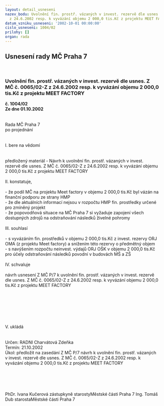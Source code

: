 ```yaml
---
layout: detail_usneseni
nazev_bodu: Uvolnění fin. prostř. vázaných v invest. rezervě dle usnes. Z MČ č. 0065/02-Z
  z 24.6.2002 resp. k vyvázání objemu 2 000,0 tis.Kč z projektu MEET FACTORY
datum_vzniku_usneseni: '2002-10-01 00:00:00'
cislo_usneseni: 1004/02
prilohy: []
organ: rada
---
```

<div id="ucUsn_pList" class="usn">
	<span><h2>Usnesení rady MČ Praha 7 </h2>
<br></span><div class="standBody">
<span><h3>Uvolnění fin. prostř. vázaných v invest. rezervě dle usnes. Z MČ č. 0065/02-Z z 24.6.2002 resp. k vyvázání objemu 2 000,0 tis.Kč z projektu MEET FACTORY</h3></span><div class="center">
		<strong>č. 1004/02</strong><br>
	</div>
<div class="center">
		<strong>Ze dne 01.10.2002</strong><br><br>
	</div>
<br>Rada MČ Praha 7<br>po projednání<br><br><br>I.	bere na vědomí<br><br> <br>předložený materiál - Návrh k uvolnění fin. prostř. vázaných v invest. rezervě dle usnes. Z MČ č. 0065/02-Z z 24.6.2002 resp. k vyvázání objemu 2 000,0 tis.Kč z projektu MEET FACTORY<br><br>II.	konstatuje,<br><br>- že podíl MČ na projektu Meet factory v objemu 2 000,0 tis.Kč byl vázán na finanční podporu ze strany HMP<br>- že dle aktuálních informací nejsou v rozpočtu HMP  fin. prostředky určené pro zmíněný projekt<br>- že popovodňová situace na MČ Praha 7 si vyžaduje  zapojení všech dostupných zdrojů na odstraňování následků živelné pohromy<br><br>III.	souhlasí <br><br>-  s vyvázáním fin. prostředků v objemu 2 000,0 tis.Kč z invest. rezervy ORJ OMA (z projektu Meet factory) a snížením této rezervy o předmětný objem<br>- s navýšením rozpočtu neinvest. výdajů ORJ OŠK v objemu 2 000,0 tis.Kč pro účely odstraňování následků povodní v budovách MŠ a ZŠ <br><br>IV.	schvaluje <br><br>návrh usnesení Z MČ P/7  k uvolnění fin. prostř. vázaných v invest. rezervě dle usnes. Z MČ č. 0065/02-Z z 24.6.2002 resp. k vyvázání objemu 2 000,0 tis.Kč z projektu MEET FACTORY<br><br><br><br><br><br><br><br>V.	ukládá <br><br> <br>Určen:	RADNI Charvátová Zdeňka<br>Termín: 21.10.2002<br>Úkol:	předložit na zasedání Z MČ P/7 návrh k uvolnění fin. prostř. vázaných v invest. rezervě dle usnes. Z MČ č. 0065/02-Z z 24.6.2002 resp. k vyvázání objemu 2 000,0 tis.Kč z projektu MEET FACTORY<br> <br><br><br> <br>	<br>PhDr. Ivana Kučerová zástupkyně starostyMěstské části Praha 7	Ing. Tomáš Dub starostaMěstské části Praha 7<br>	<br><br>
</div>
</div>